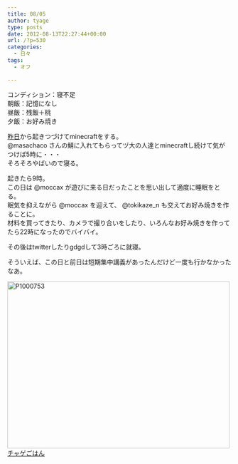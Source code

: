 ```yaml
---
title: 08/05
author: tyage
type: posts
date: 2012-08-13T22:27:44+00:00
url: /?p=530
categories:
  - 日々
tags:
  - オフ

---
```

<p>コンディション：寝不足<br />
朝飯：記憶になし<br />
昼飯：残飯＋桃<br />
夕飯：お好み焼き</p>
<p><a href="http://tyage.sakura.ne.jp/blog/?p=525">昨日</a>から起きつづけてminecraftをする。<br />
 @masachaco さんの鯖に入れてもらってヅ大の人達とminecraftし続けて気がつけば5時に・・・<br />
そろそろやばいので寝る。</p>
<p>起きたら9時。<br />
この日は @moccax が遊びに来る日だったことを思い出して適度に睡眠をとる。<br />
眠気を抑えながら @moccax を迎えて、 @tokikaze_n も交えてお好み焼きを作ることに。<br />
材料を買ってきたり、カメラで撮り合いをしたり、いろんなお好み焼きを作ってたら22時になったのでバイバイ。</p>
<p>その後はtwitterしたりgdgdして3時ごろに就寝。</p>
<p>そういえば、この日と前日は短期集中講義があったんだけど一度も行かなかったなあ。</p>
<p><a href="http://www.flickr.com/photos/tyage/7722496808/" title="P1000753 by チャゲ, on Flickr"><img src="http://farm9.staticflickr.com/8286/7722496808_58d9d5245b.jpg" width="500" height="375" alt="P1000753"></a><br />
<a href="http://www.flickr.com/photos/tyage/sets/72157630924082356/">チャゲごはん</a></p>
